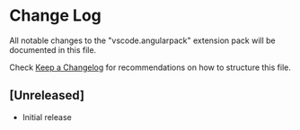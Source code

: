 # Change Log

All notable changes to the "vscode.angularpack" extension pack will be documented in this file.

Check [Keep a Changelog](http://keepachangelog.com/) for recommendations on how to structure this file.

## [Unreleased]

- Initial release
